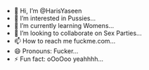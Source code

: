 - 👋 Hi, I’m @HarisYaseen
- 👀 I’m interested in Pussies...
- 🌱 I’m currently learning Womens...
- 💞️ I’m looking to collaborate on Sex Parties...
- 📫 How to reach me fuckme.com...
- 😄 Pronouns: Fucker...
- ⚡ Fun fact: oOoOoo yeahhhh...

<!---
HarisYaseen/HarisYaseen is a ✨ special ✨ repository because its `README.md` (this file) appears on your GitHub profile.
You can click the Preview link to take a look at your changes.
--->
